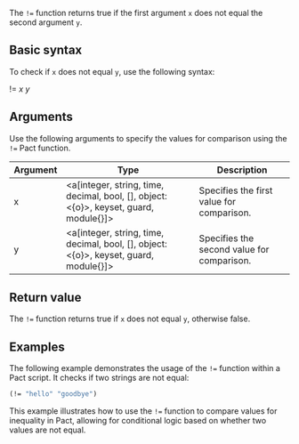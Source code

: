 The `!=` function returns true if the first argument `x` does not equal the second argument `y`.

## Basic syntax

To check if `x` does not equal `y`, use the following syntax:

!= *x* *y*

## Arguments

Use the following arguments to specify the values for comparison using the `!=` Pact function.

| Argument | Type | Description |
| --- | --- | --- |
| x | <a[integer, string, time, decimal, bool, [<l>], object:<{o}>, keyset, guard, module{}]> | Specifies the first value for comparison. |
| y | <a[integer, string, time, decimal, bool, [<l>], object:<{o}>, keyset, guard, module{}]> | Specifies the second value for comparison. |

## Return value

The `!=` function returns true if `x` does not equal `y`, otherwise false.

## Examples

The following example demonstrates the usage of the `!=` function within a Pact script. It checks if two strings are not equal:

```lisp
(!= "hello" "goodbye")
```

This example illustrates how to use the `!=` function to compare values for inequality in Pact, allowing for conditional logic based on whether two values are not equal.
